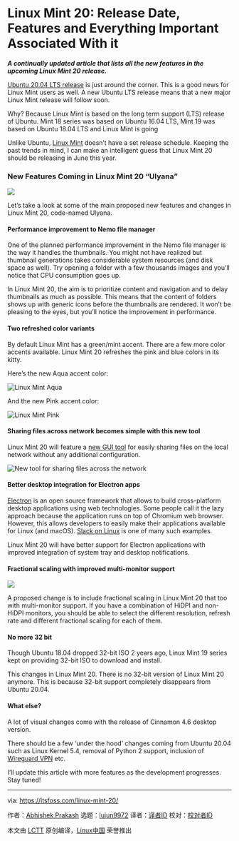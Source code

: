[#]: collector: (lujun9972)
[#]: translator: ( )
[#]: reviewer: ( )
[#]: publisher: ( )
[#]: url: ( )
[#]: subject: (Linux Mint 20: Release Date, Features and Everything Important Associated With it)
[#]: via: (https://itsfoss.com/linux-mint-20/)
[#]: author: (Abhishek Prakash https://itsfoss.com/author/abhishek/)

Linux Mint 20: Release Date, Features and Everything Important Associated With it
======

_**A continually updated article that lists all the new features in the upcoming Linux Mint 20 release.**_

[Ubuntu 20.04 LTS release][1] is just around the corner. This is a good news for Linux Mint users as well. A new Ubuntu LTS release means that a new major Linux Mint release will follow soon.

Why? Because Linux Mint is based on the long term support (LTS) release of Ubuntu. Mint 18 series was based on Ubuntu 16.04 LTS, Mint 19 was based on Ubuntu 18.04 LTS and Linux Mint is going

Unlike Ubuntu, [Linux Mint][2] doesn’t have a set release schedule. Keeping the past trends in mind, I can make an intelligent guess that Linux Mint 20 should be releasing in June this year.

### New Features Coming in Linux Mint 20 “Ulyana”

![][3]

Let’s take a look at some of the main proposed new features and changes in Linux Mint 20, code-named Ulyana.

#### Performance improvement to Nemo file manager

One of the planned performance improvement in the Nemo file manager is the way it handles the thumbnails. You might not have realized but thumbnail generations takes considerable system resources (and disk space as well). Try opening a folder with a few thousands images and you’ll notice that CPU consumption goes up.

In Linux Mint 20, the aim is to prioritize content and navigation and to delay thumbnails as much as possible. This means that the content of folders shows up with generic icons before the thumbnails are rendered. It won’t be pleasing to the eyes, but you’ll notice the improvement in performance.

#### Two refreshed color variants

By default Linux Mint has a green/mint accent. There are a few more color accents available. Linux Mint 20 refreshes the pink and blue colors in its kitty.

Here’s the new Aqua accent color:

![Linux Mint Aqua][4]

And the new Pink accent color:

![Linux Mint Pink][5]

#### Sharing files across network becomes simple with this new tool

Linux Mint 20 will feature a [new GUI tool][6] for easily sharing files on the local network without any additional configuration.

![New tool for sharing files across the network][7]

#### Better desktop integration for Electron apps

[Electron][8] is an open source framework that allows to build cross-platform desktop applications using web technologies. Some people call it the lazy approach because the application runs on top of Chromium web browser. However, this allows developers to easily make their applications available for Linux (and macOS). [Slack on Linux][9] is one of many such examples.

Linux Mint 20 will have better support for Electron applications with improved integration of system tray and desktop notifications.

#### Fractional scaling with improved multi-monitor support

![][10]

A proposed change is to include fractional scaling in Linux Mint 20 that too with multi-monitor support. If you have a combination of HiDPI and non-HiDPI monitors, you should be able to select the different resolution, refresh rate and different fractional scaling for each of them.

#### No more 32 bit

Though Ubuntu 18.04 dropped 32-bit ISO 2 years ago, Linux Mint 19 series kept on providing 32-bit ISO to download and install.

This changes in Linux Mint 20. There is no 32-bit version of Linux Mint 20 anymore. This is because 32-bit support completely disappears from Ubuntu 20.04.

#### What else?

A lot of visual changes come with the release of Cinnamon 4.6 desktop version.

There should be a few ‘under the hood’ changes coming from Ubuntu 20.04 such as Linux Kernel 5.4, removal of Python 2 support, inclusion of [Wireguard VPN][11] etc.

I’ll update this article with more features as the development progresses. Stay tuned!

--------------------------------------------------------------------------------

via: https://itsfoss.com/linux-mint-20/

作者：[Abhishek Prakash][a]
选题：[lujun9972][b]
译者：[译者ID](https://github.com/译者ID)
校对：[校对者ID](https://github.com/校对者ID)

本文由 [LCTT](https://github.com/LCTT/TranslateProject) 原创编译，[Linux中国](https://linux.cn/) 荣誉推出

[a]: https://itsfoss.com/author/abhishek/
[b]: https://github.com/lujun9972
[1]: https://itsfoss.com/ubuntu-20-04-release-features/
[2]: https://www.linuxmint.com/
[3]: https://i1.wp.com/itsfoss.com/wp-content/uploads/2020/04/Linux-Mint-20.png?ssl=1
[4]: https://i1.wp.com/itsfoss.com/wp-content/uploads/2020/04/mint-20-aqua.jpg?ssl=1
[5]: https://i2.wp.com/itsfoss.com/wp-content/uploads/2020/04/mint-20-pink-1.jpg?ssl=1
[6]: https://blog.linuxmint.com/?p=3863
[7]: https://i2.wp.com/itsfoss.com/wp-content/uploads/2020/04/mint-20-warpinator-1.png?ssl=1
[8]: https://www.electronjs.org/
[9]: https://itsfoss.com/slack-use-linux/
[10]: https://i0.wp.com/itsfoss.com/wp-content/uploads/2020/04/monitor_display_Linux_mint_20.png?ssl=1
[11]: https://itsfoss.com/wireguard/
